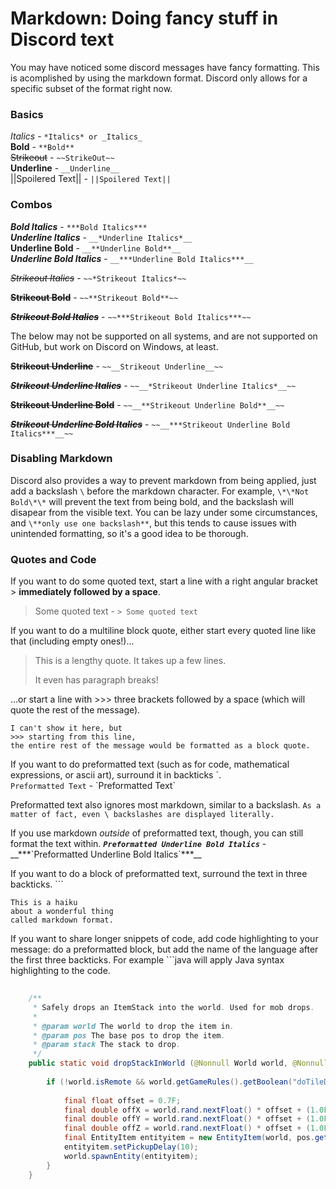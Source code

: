 # Markdown: Doing fancy stuff in Discord text

You may have noticed some discord messages have fancy formatting. This is acomplished by using the markdown format. Discord only allows for a specific subset of the format right now. 

### Basics
*Italics* - `*Italics* or _Italics_`    
**Bold** - `**Bold**`    
~~Strikeout~~ - `~~StrikeOut~~`    
__Underline__ - `__Underline__`    
||Spoilered Text|| - `||Spoilered Text||`    

### Combos
***Bold Italics*** - `***Bold Italics***`    
__*Underline Italics*__ - `__*Underline Italics*__`    
__**Underline Bold**__ - `__**Underline Bold**__`    
__***Underline Bold Italics***__ - `__***Underline Bold Italics***__`

~~*Strikeout Italics*~~ - `~~*Strikeout Italics*~~`

~~**Strikeout Bold**~~ - `~~**Strikeout Bold**~~`

~~***Strikeout Bold Italics***~~ - `~~***Strikeout Bold Italics***~~`

The below may not be supported on all systems, and are not supported on GitHub, but work on Discord on Windows, at least.

~~__Strikeout Underline__~~ - `~~__Strikeout Underline__~~`

~~__*Strikeout Underline Italics*__~~ - `~~__*Strikeout Underline Italics*__~~`

~~__**Strikeout Underline Bold**__~~ - `~~__**Strikeout Underline Bold**__~~`

~~__***Strikeout Underline Bold Italics***__~~ - `~~__***Strikeout Underline Bold Italics***__~~`


### Disabling Markdown
Discord also provides a way to prevent markdown from being applied, just add a backslash `\` before the markdown character. For example, `\*\*Not Bold\*\*` will prevent the text from being bold, and the backslash will disapear from the visible text. You can be lazy under some circumstances, and `\**only use one backslash**`, but this tends to cause issues with unintended formatting, so it's a good idea to be thorough.

### Quotes and Code

If you want to do some quoted text, start a line with a right angular bracket > **immediately followed by a space**.
> Some quoted text - `> Some quoted text`

If you want to do a multiline block quote, either start every quoted line like that (including empty ones!)...
> This is a lengthy quote.
> It takes up a few lines.
> 
> It even has paragraph breaks!

...or start a line with >>> three brackets followed by a space (which will quote the rest of the message).
```
I can't show it here, but
>>> starting from this line,
the entire rest of the message would be formatted as a block quote.
```

If you want to do preformatted text (such as for code, mathematical expressions, or ascii art), surround it in backticks \`.    
`Preformatted Text` - \`Preformatted Text\`

Preformatted text also ignores most markdown, similar to a backslash.
`As a matter of fact, even \ backslashes are displayed literally.`

If you use markdown *outside* of preformatted text, though, you can still format the text within.
__***`Preformatted Underline Bold Italics`***__ - \_\_\*\*\*\`Preformatted Underline Bold Italics\`\*\*\*\_\_

If you want to do a block of preformatted text, surround the text in three backticks. \`\`\`    
```
This is a haiku 
about a wonderful thing 
called markdown format.
```

If you want to share longer snippets of code, add code highlighting to your message: do a preformatted block, but add the name of the language after the first three backticks. For example \```java will apply Java syntax highlighting to the code.    
```java
    
    /**
     * Safely drops an ItemStack into the world. Used for mob drops.
     *
     * @param world The world to drop the item in.
     * @param pos The base pos to drop the item.
     * @param stack The stack to drop.
     */
    public static void dropStackInWorld (@Nonnull World world, @Nonnull BlockPos pos, @Nonnull ItemStack stack) {
        
        if (!world.isRemote && world.getGameRules().getBoolean("doTileDrops")) {
            
            final float offset = 0.7F;
            final double offX = world.rand.nextFloat() * offset + (1.0F - offset) * 0.5D;
            final double offY = world.rand.nextFloat() * offset + (1.0F - offset) * 0.5D;
            final double offZ = world.rand.nextFloat() * offset + (1.0F - offset) * 0.5D;
            final EntityItem entityitem = new EntityItem(world, pos.getX() + offX, pos.getY() + offY, pos.getZ() + offZ, stack);
            entityitem.setPickupDelay(10);
            world.spawnEntity(entityitem);
        }
    }
```
